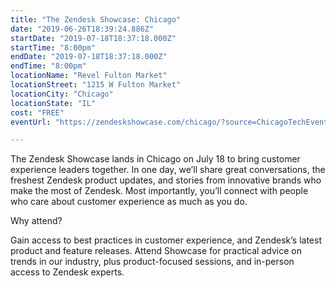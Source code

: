 ```yaml
---
title: "The Zendesk Showcase: Chicago"
date: "2019-06-26T18:39:24.886Z"
startDate: "2019-07-18T18:37:18.000Z"
startTime: "8:00pm"
endDate: "2019-07-18T18:37:18.000Z"
endTime: "8:00pm"
locationName: "Revel Fulton Market"
locationStreet: "1215 W Fulton Market"
locationCity: "Chicago"
locationState: "IL"
cost: "FREE"
eventUrl: "https://zendeskshowcase.com/chicago/?source=ChicagoTechEvents/&utm_source=press_release&utm_medium=referral&utm_campaign=showcase_chicago"

---
```


The Zendesk Showcase lands in Chicago on July 18 to bring customer experience leaders together. In one day, we’ll share great conversations, the freshest Zendesk product updates, and stories from innovative brands who make the most of Zendesk. Most importantly, you’ll connect with people who care about customer experience as much as you do.

Why attend?

Gain access to best practices in customer experience, and Zendesk’s latest product and feature releases. Attend Showcase for practical advice on trends in our industry, plus product-focused sessions, and in-person access to Zendesk experts.


